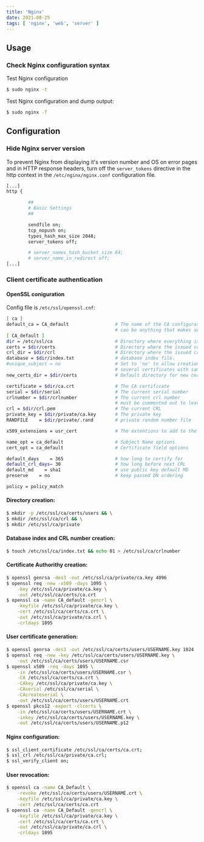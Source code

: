 ```yaml
---
title: 'Nginx'
date: 2021-08-25
tags: [ 'nginx', 'web', 'server' ]
---
```


## Usage

### Check Nginx configuration syntax

Test Nginx configuration

```bash
$ sudo nginx -t
```

Test Nginx configuration and dump output:

```bash
$ sudo nginx -T
```

## Configuration

### Hide Nginx server version

To prevent Nginx from displaying it's version number and OS on error pages and
in HTTP response headers, turn off the `server_tokens` directive in the http
context in the `/etc/nginx/nginx.conf` configuration file.

```bash
[...]
http {

        ##
        # Basic Settings
        ##

        sendfile on;
        tcp_nopush on;
        types_hash_max_size 2048;
        server_tokens off;

        # server_names_hash_bucket_size 64;
        # server_name_in_redirect off;
[...]
```

### Client certificate authentication

#### OpenSSL coniguration

Config file is `/etc/ssl/openssl.cnf`:

```bash
[ ca ]
default_ca = CA_default                 # The name of the CA configuration to be used. 
                                        # can be anything that makes sense to you.
[ CA_default ]
dir = /etc/ssl/ca                       # Directory where everything is kept
certs = $dir/certs                      # Directory where the issued certs are kept
crl_dir = $dir/crl                      # Directory where the issued crl are kept
database = $dir/index.txt               # database index file.
#unique_subject = no                    # Set to 'no' to allow creation of
                                        # several certificates with same subject.
new_certs_dir = $dir/certs              # Default directory for new certs.

certificate = $dir/ca.crt               # The CA certificate
serial = $dir/serial                    # The current serial number
crlnumber = $dir/crlnumber              # The current crl number
                                        # must be commented out to leave a V1 CRL
crl = $dir/crl.pem                      # The current CRL
private_key = $dir/private/ca.key       # The private key
RANDFILE    = $dir/private/.rand        # private random number file

x509_extensions = usr_cert              # The extentions to add to the cert

name_opt = ca_default                   # Subject Name options
cert_opt = ca_default                   # Certificate field options

default_days    = 365                   # how long to certify for
default_crl_days= 30                    # how long before next CRL
default_md    = sha1                    # use public key default MD
preserve    = no                        # keep passed DN ordering

policy = policy_match
```

#### Directory creation:

```bash
$ mkdir -p /etc/ssl/ca/certs/users && \
$ mkdir /etc/ssl/ca/crl && \
$ mkdir /etc/ssl/ca/private
```

#### Database index and CRL number creation:

```bash
$ touch /etc/ssl/ca/index.txt && echo 01 > /etc/ssl/ca/crlnumber
```

#### Certificate Authorithy creation:

```bash
$ openssl genrsa -des3 -out /etc/ssl/ca/private/ca.key 4096
$ openssl req -new -x509 -days 1095 \
    -key /etc/ssl/ca/private/ca.key \
    -out /etc/ssl/ca/certs/ca.crt
$ openssl ca -name CA_default -gencrl \
    -keyfile /etc/ssl/ca/private/ca.key \
    -cert /etc/ssl/ca/certs/ca.crt \
    -out /etc/ssl/ca/private/ca.crl \
    -crldays 1095
```

#### User certificate generation:

```bash
$ openssl genrsa -des3 -out /etc/ssl/ca/certs/users/USERNAME.key 1024
$ openssl req -new -key /etc/ssl/ca/certs/users/USERNAME.key \
    -out /etc/ssl/ca/certs/users/USERNAME.csr
$ openssl x509 -req -days 1095 \
    -in /etc/ssl/ca/certs/users/USERNAME.csr \
    -CA /etc/ssl/ca/certs/ca.crt \
    -CAkey /etc/ssl/ca/private/ca.key \
    -CAserial /etc/ssl/ca/serial \
    -CAcreateserial \
    -out /etc/ssl/ca/certs/users/USERNAME.crt
$ openssl pkcs12 -export -clcerts \
    -in /etc/ssl/ca/certs/users/USERNAME.crt \
    -inkey /etc/ssl/ca/certs/users/USERNAME.key \
    -out /etc/ssl/ca/certs/users/USERNAME.p12
```

#### Nginx configuration:

```bash
$ ssl_client_certificate /etc/ssl/ca/certs/ca.crt;
$ ssl_crl /etc/ssl/ca/private/ca.crl;
$ ssl_verify_client on;
```

#### User revocation:

```bash
$ openssl ca -name CA_Default \
    -revoke /etc/ssl/ca/certs/users/USERNAME.crt \
    -keyfile /etc/ssl/ca/private/ca.key \
    -cert /etc/ssl/ca/certs/ca.crt
$ openssl ca -name CA_Default -gencrl \
    -keyfile /etc/ssl/ca/private/ca.key \
    -cert /etc/ssl/ca/certs/ca.crt \
    -out /etc/ssl/ca/private/ca.crl \
    -crldays 1095
```
